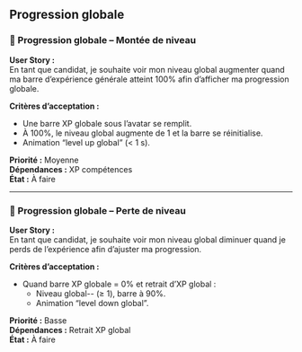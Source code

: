 ## Progression globale

### 🧩 Progression globale – Montée de niveau

**User Story :**  
En tant que candidat, je souhaite voir mon niveau global augmenter quand ma barre d’expérience générale atteint 100% afin d’afficher ma progression globale.

**Critères d’acceptation :**  
- Une barre XP globale sous l’avatar se remplit.  
- À 100%, le niveau global augmente de 1 et la barre se réinitialise.  
- Animation “level up global” (< 1 s).

**Priorité :** Moyenne  
**Dépendances :** XP compétences  
**État :** À faire

---

### 🧩 Progression globale – Perte de niveau

**User Story :**  
En tant que candidat, je souhaite voir mon niveau global diminuer quand je perds de l’expérience afin d’ajuster ma progression.

**Critères d’acceptation :**  
- Quand barre XP globale = 0% et retrait d’XP global :  
  - Niveau global-- (≥ 1), barre à 90%.  
  - Animation “level down global”.

**Priorité :** Basse  
**Dépendances :** Retrait XP global  
**État :** À faire